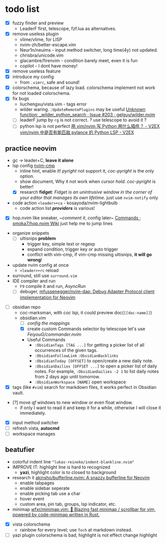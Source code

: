 # todo list
- [x] fuzzy finder and preview
    - LeaderF first, telescope, fzf.lua as alternatives.
- [x] remove useless plugin
    - vlime/vlime, for LISP
    - nvim-zh/better-escape.vim
    - Neur1n/neuims - input method switcher, long time(4y) not updated.
    - chrisbra/unicode.vim
    - glacambre/firenvim - condition barely meet, even it is fun
    - copilot - I dont have money!
- [x] remove useless feature
- [x] introduce my config
    - from `.vimrc`, safe and sound!
- [x] colorschema, because of lazy load. colorschema implement not work for not loaded colorschema.
- [x] fix bugs
    - liuchengxu/vista.vim - tags error
    - wilder waring. `:UpdateRemotePlugins` may be useful [Unknown function: _wilder_python_search · Issue #203 · gelguy/wilder.nvim](https://github.com/gelguy/wilder.nvim/issues/203)
    - [ ] leaderF jump by `rg` is not correct.
        ? use telescope to avoid it ?
    - [ ] python lsp is not perfect
      [用 vim/nvim 写 Python 用什么插件？ - V2EX](https://www.v2ex.com/t/998262)
      [vim/nvim 中是否有能匹敌 pylance 的 Python LSP - V2EX](https://www.v2ex.com/t/916463)

## practice neovim
- gc -> leader+C, **leave it alone**
- lsp config [nvim-cmp](https://github.com/iguanacucumber/magazine.nvim)
  - inline hint, enable it!
    *pyright* not support it, *coc-pyright* is the only option.
  - show document, Why it not work when *cursor hold*.
    *coc-pyright* is better!
  - [x] research **fidget**: *Fidget is an unintrusive window in the corner of your editor that manages its own lifetime.*
      just use `nvim-notify` only
- code action `<leader>+ca` - kosayoda/nvim-lightbulb
  - code action list ***providers*** is various!
- [x] hop.nvim like sneaker, ~*comment it*, config later~ [Commands · smoka7/hop.nvim Wiki](https://github.com/smoka7/hop.nvim/wiki/Commands)
    just help me to jump lines
- organize snippets
  - [ ] ultisnips **problem**
    - trigger key, simple text or regexp
    - expand condition, trigger key or auto trigger
    - conflict with vim-cmp, if vim-cmp missing ultisnips, **it will go wrong**!
- update nvim config at once
  - `<leader>+rc` reload
- surround, still use `surround.vim`
- IDE compiler and run
  - `F9` compile it and run, *AsyncRun*
  - [ ] debuger, [mfussenegger/nvim-dap: Debug Adapter Protocol client implementation for Neovim](https://github.com/mfussenegger/nvim-dap)
- [ ] obsidian repo
  - coc-marksman, with *coc lsp*, it could preview doc(`[[doc-name]]`)
  - obsidian.vim
    - [ ] *config the mappings*
    - [x] create custom Commands selector by telescope
        let's use *FeiyouG/commander.nvim*
    - Useful Commands
      - `:ObsidianTags [TAG ...]` for getting a picker list of all occurrences of the given tags.
      - `:ObsidianFollowLink` `:ObsidianBacklinks`
      - `:ObsidianToday [OFFSET]` to open/create a new daily note.
      - `:ObsidianDailies [OFFSET ...]` to open a picker list of daily notes.
        For example, `:ObsidianDailies -2 1` to list daily notes from 2 days ago until tomorrow.
      - `:ObsidianWorkspace [NAME]` open workspace
- [x] tags (like `#vim`) search for markdown files, it works perfect in Obsidian vault.
- [?] move *qf* windows to new window or even float window.
  - if only I want to read it and keep it for a while,
    otherwise I will close it immediately.
- [x] input method switcher
- [ ] refresh vista, **autocmd**
- [ ] workspace manages

## beatufier
- colorful indent line `"lukas-reineke/indent-blankline.nvim"`
- IMPROVE IT: highlight line is hard to recognized
  - **yazi**, highlight color is to closed to background
- research it [akinsho/bufferline.nvim: A snazzy bufferline for Neovim](https://github.com/akinsho/bufferline.nvim)
  - enable tabpages
  - enable sidebar seperate
  - enable picking tab use a char
  - hover event
  - custom area, pin tab, groups, lsp indicator, etc.
- minimap [wfxr/minimap.vim: 📡 Blazing fast minimap / scrollbar for vim, powered by code-minimap written in Rust.](https://github.com/wfxr/minimap.vim?tab=readme-ov-file)
- [x] vista colorschema
  - rainbow for every level; use `Toch` at markdown instead.
- [ ] yazi plugin colorschema is bad, highlight is not effect
    change highlight
